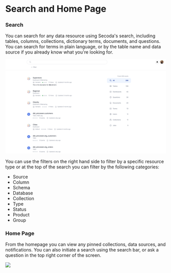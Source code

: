 # Search and Home Page

### Search

You can search for any data resource using Secoda's search, including tables, columns, collections, dictionary terms, documents, and questions. You can search for terms in plain language, or by the table name and data source if you already know what you're looking for.

![](<../.gitbook/assets/Screen Shot 2022-04-07 at 8.21.26 PM.png>)

You can use the filters on the right hand side to filter by a specific resource type or at the top of the search you can filter by the following categories:

* Source
* Column
* Schema
* Database
* Collection
* Type
* Status
* Product
* Group

### Home Page

From the homepage you can view any pinned collections, data sources, and notifications. You can also initiate a search using the search bar, or ask a question in the top right corner of the screen.

![](<../.gitbook/assets/Screen Shot 2022-04-08 at 12.38.10 PM (1) (1) (1) (1) (1).png>)
